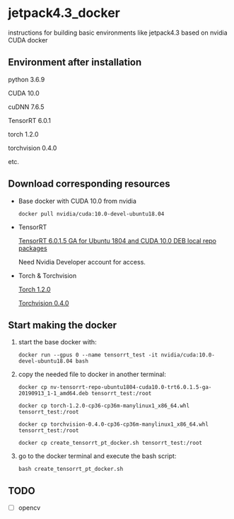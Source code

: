 # jetpack4.3_docker
instructions for building basic environments like jetpack4.3 based on nvidia CUDA docker



## Environment after installation

python 3.6.9

CUDA 10.0

cuDNN 7.6.5

TensorRT 6.0.1

torch 1.2.0

torchvision 0.4.0

etc.



## Download corresponding resources

* Base docker with CUDA 10.0 from nvidia

  `docker pull nvidia/cuda:10.0-devel-ubuntu18.04`

* TensorRT

  [TensorRT 6.0.1.5 GA for Ubuntu 1804 and CUDA 10.0 DEB local repo packages](https://developer.nvidia.com/compute/machine-learning/tensorrt/secure/6.0/GA_6.0.1.5/local_repos/nv-tensorrt-repo-ubuntu1804-cuda10.0-trt6.0.1.5-ga-20190913_1-1_amd64.deb)

  Need Nvidia Developer account for access.

* Torch & Torchvision

  [Torch 1.2.0](https://download.pytorch.org/whl/cu100/torch-1.2.0-cp36-cp36m-manylinux1_x86_64.whl)

  [Torchvision 0.4.0](https://download.pytorch.org/whl/cu100/torchvision-0.4.0-cp36-cp36m-manylinux1_x86_64.whl)



## Start making the docker

1. start the base docker with:

   `docker run --gpus 0 --name tensorrt_test -it nvidia/cuda:10.0-devel-ubuntu18.04 bash` 

2. copy the needed file to docker in another terminal:

   `docker cp nv-tensorrt-repo-ubuntu1804-cuda10.0-trt6.0.1.5-ga-20190913_1-1_amd64.deb tensorrt_test:/root`

   `docker cp torch-1.2.0-cp36-cp36m-manylinux1_x86_64.whl tensorrt_test:/root`

   `docker cp torchvision-0.4.0-cp36-cp36m-manylinux1_x86_64.whl tensorrt_test:/root`

   `docker cp create_tensorrt_pt_docker.sh tensorrt_test:/root`

3. go to the docker terminal and execute the bash script:

   `bash create_tensorrt_pt_docker.sh`

   

## TODO

- [ ] opencv





